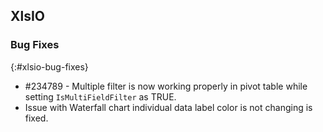 ## XlsIO

### Bug Fixes
{:#xlsio-bug-fixes}

* \#234789 - Multiple filter is now working properly in pivot table while setting `IsMultiFieldFilter` as TRUE.
* Issue with Waterfall chart individual data label color is not changing is fixed.